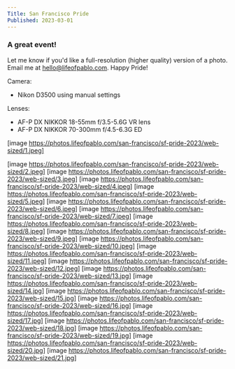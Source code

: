 ```yaml
---
Title: San Francisco Pride
Published: 2023-03-01
---
```

### A great event!

Let me know if you'd like a full-resolution (higher quality) version of a photo. Email me at hello@lifeofpablo.com. Happy Pride! 

Camera: 

* Nikon D3500 using manual settings

Lenses:

* AF-P DX NIKKOR 18-55mm f/3.5-5.6G VR lens
* AF-P DX NIKKOR 70-300mm f/4.5-6.3G ED 




[image https://photos.lifeofpablo.com/san-francisco/sf-pride-2023/web-sized/1.jpeg]




[image https://photos.lifeofpablo.com/san-francisco/sf-pride-2023/web-sized/2.jpeg]
[image https://photos.lifeofpablo.com/san-francisco/sf-pride-2023/web-sized/3.jpeg]
[image https://photos.lifeofpablo.com/san-francisco/sf-pride-2023/web-sized/4.jpeg]
[image https://photos.lifeofpablo.com/san-francisco/sf-pride-2023/web-sized/5.jpeg]
[image https://photos.lifeofpablo.com/san-francisco/sf-pride-2023/web-sized/6.jpeg]
[image https://photos.lifeofpablo.com/san-francisco/sf-pride-2023/web-sized/7.jpeg]
[image https://photos.lifeofpablo.com/san-francisco/sf-pride-2023/web-sized/8.jpeg]
[image https://photos.lifeofpablo.com/san-francisco/sf-pride-2023/web-sized/9.jpeg]
[image https://photos.lifeofpablo.com/san-francisco/sf-pride-2023/web-sized/10.jpeg]
[image https://photos.lifeofpablo.com/san-francisco/sf-pride-2023/web-sized/11.jpeg]
[image https://photos.lifeofpablo.com/san-francisco/sf-pride-2023/web-sized/12.jpeg]
[image https://photos.lifeofpablo.com/san-francisco/sf-pride-2023/web-sized/13.jpg]
[image https://photos.lifeofpablo.com/san-francisco/sf-pride-2023/web-sized/14.jpg]
[image https://photos.lifeofpablo.com/san-francisco/sf-pride-2023/web-sized/15.jpg]
[image https://photos.lifeofpablo.com/san-francisco/sf-pride-2023/web-sized/16.jpg]
[image https://photos.lifeofpablo.com/san-francisco/sf-pride-2023/web-sized/17.jpg]
[image https://photos.lifeofpablo.com/san-francisco/sf-pride-2023/web-sized/18.jpg]
[image https://photos.lifeofpablo.com/san-francisco/sf-pride-2023/web-sized/19.jpg]
[image https://photos.lifeofpablo.com/san-francisco/sf-pride-2023/web-sized/20.jpg]
[image https://photos.lifeofpablo.com/san-francisco/sf-pride-2023/web-sized/21.jpg]

